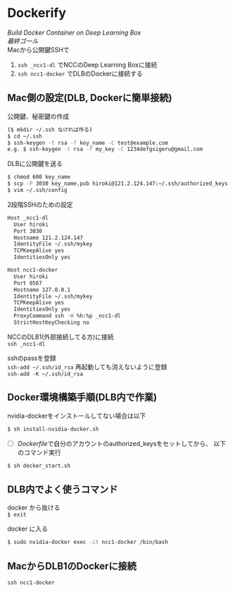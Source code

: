 # Dockerify
_Build Docker Container on Deep Learning Box_  
*最終ゴール*  
Macから公開鍵SSHで
1. `ssh _ncc1-dl` でNCCのDeep Learning Boxに接続
1. `ssh ncc1-docker` でDLBのDockerに接続する

## Mac側の設定(DLB, Dockerに簡単接続)  
公開鍵、秘密鍵の作成
```bash
($ mkdir ~/.ssh なければ作る)
$ cd ~/.ssh
$ ssh-keygen -t rsa -f key_name -C test@example.com
e.g. $ ssh-keygen -t rsa -f my_key -C 1234defgsigeru@gmail.com
```

DLBに公開鍵を送る
```bash
$ chmod 600 key_name
$ scp -P 3030 key_name.pub hiroki@121.2.124.147:~/.ssh/authorized_keys
$ vim ~/.ssh/config
```

2段階SSHのための設定
```bash ~/.ssh/config
Host _ncc1-dl
  User hiroki
  Port 3030
  Hostname 121.2.124.147
  IdentityFile ~/.ssh/mykey
  TCPKeepAlive yes
  IdentitiesOnly yes

Host ncc1-docker
  User hiroki
  Port 8567
  Hostname 127.0.0.1
  IdentityFile ~/.ssh/mykey
  TCPKeepAlive yes
  IdentitiesOnly yes
  ProxyCommand ssh -W %h:%p _ncc1-dl
  StrictHostKeyChecking no
```

NCCのDLB1(外部接続してる方)に接続  
`ssh _ncc1-dl`

sshのpassを登録  
`ssh-add ~/.ssh/id_rsa`
再起動しても消えないように登録  
`ssh-add -K ~/.ssh/id_rsa`

## Docker環境構築手順(DLB内で作業)

nvidia-dockerをインストールしてない場合は以下
```bash
$ sh install-nvidia-docker.sh
```

- [ ] *Dockerfile*で自分のアカウントのauthorized_keysをセットしてから、
以下のコマンド実行
```bash
$ sh docker_start.sh
```

## DLB内でよく使うコマンド

docker から抜ける  
`$ exit`  

docker に入る
```bash
$ sudo nvidia-docker exec -it ncc1-docker /bin/bash
```

## MacからDLB1のDockerに接続  
`ssh ncc1-docker`